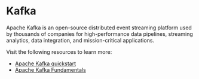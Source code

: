 # Kafka

Apache Kafka is an open-source distributed event streaming platform used by thousands of companies for high-performance data pipelines, streaming analytics, data integration, and mission-critical applications.

Visit the following resources to learn more:

- [Apache Kafka quickstart](https://kafka.apache.org/quickstart)
- [Apache Kafka Fundamentals](https://www.youtube.com/watch?v=B5j3uNBH8X4)
